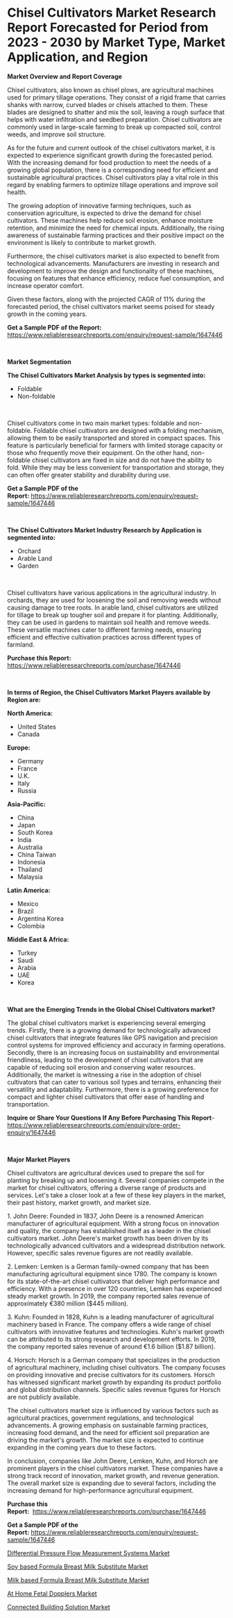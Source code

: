 <p><h1>Chisel Cultivators Market Research Report Forecasted for Period from 2023 -  2030 by Market Type, Market Application, and Region</h1></p><p><strong>Market Overview and Report Coverage</strong></p>
<p><p>Chisel cultivators, also known as chisel plows, are agricultural machines used for primary tillage operations. They consist of a rigid frame that carries shanks with narrow, curved blades or chisels attached to them. These blades are designed to shatter and mix the soil, leaving a rough surface that helps with water infiltration and seedbed preparation. Chisel cultivators are commonly used in large-scale farming to break up compacted soil, control weeds, and improve soil structure.</p><p>As for the future and current outlook of the chisel cultivators market, it is expected to experience significant growth during the forecasted period. With the increasing demand for food production to meet the needs of a growing global population, there is a corresponding need for efficient and sustainable agricultural practices. Chisel cultivators play a vital role in this regard by enabling farmers to optimize tillage operations and improve soil health.</p><p>The growing adoption of innovative farming techniques, such as conservation agriculture, is expected to drive the demand for chisel cultivators. These machines help reduce soil erosion, enhance moisture retention, and minimize the need for chemical inputs. Additionally, the rising awareness of sustainable farming practices and their positive impact on the environment is likely to contribute to market growth.</p><p>Furthermore, the chisel cultivators market is also expected to benefit from technological advancements. Manufacturers are investing in research and development to improve the design and functionality of these machines, focusing on features that enhance efficiency, reduce fuel consumption, and increase operator comfort.</p><p>Given these factors, along with the projected CAGR of 11% during the forecasted period, the chisel cultivators market seems poised for steady growth in the coming years.</p></p>
<p><strong>Get a Sample PDF of the Report:</strong> <a href="https://www.reliableresearchreports.com/enquiry/request-sample/1647446">https://www.reliableresearchreports.com/enquiry/request-sample/1647446</a></p>
<p>&nbsp;</p>
<p><strong>Market Segmentation</strong></p>
<p><strong>The Chisel Cultivators Market Analysis by types is segmented into:</strong></p>
<p><ul><li>Foldable</li><li>Non-foldable</li></ul></p>
<p>&nbsp;</p>
<p><p>Chisel cultivators come in two main market types: foldable and non-foldable. Foldable chisel cultivators are designed with a folding mechanism, allowing them to be easily transported and stored in compact spaces. This feature is particularly beneficial for farmers with limited storage capacity or those who frequently move their equipment. On the other hand, non-foldable chisel cultivators are fixed in size and do not have the ability to fold. While they may be less convenient for transportation and storage, they can often offer greater stability and durability during use.</p></p>
<p><strong>Get a Sample PDF of the Report:</strong>&nbsp;<a href="https://www.reliableresearchreports.com/enquiry/request-sample/1647446">https://www.reliableresearchreports.com/enquiry/request-sample/1647446</a></p>
<p>&nbsp;</p>
<p><strong>The Chisel Cultivators Market Industry Research by Application is segmented into:</strong></p>
<p><ul><li>Orchard</li><li>Arable Land</li><li>Garden</li></ul></p>
<p>&nbsp;</p>
<p><p>Chisel cultivators have various applications in the agricultural industry. In orchards, they are used for loosening the soil and removing weeds without causing damage to tree roots. In arable land, chisel cultivators are utilized for tillage to break up tougher soil and prepare it for planting. Additionally, they can be used in gardens to maintain soil health and remove weeds. These versatile machines cater to different farming needs, ensuring efficient and effective cultivation practices across different types of farmland.</p></p>
<p><strong>Purchase this Report:</strong>&nbsp; <a href="https://www.reliableresearchreports.com/purchase/1647446">https://www.reliableresearchreports.com/purchase/1647446</a></p>
<p>&nbsp;</p>
<p><strong>In terms of Region, the Chisel Cultivators Market Players available by Region are:</strong></p>
<p>
    <p> <strong> North America: </strong>
        <ul>
            <li>United States</li>
            <li>Canada</li>
        </ul>
        </p> 
    <p> <strong> Europe: </strong>
        <ul>
            <li>Germany</li>
            <li>France</li>
            <li>U.K.</li>
            <li>Italy</li>
            <li>Russia</li>
        </ul>
        </p> 
    <p> <strong> Asia-Pacific: </strong>
        <ul>
            <li>China</li>
            <li>Japan</li>
            <li>South Korea</li>
            <li>India</li>
            <li>Australia</li>
            <li>China Taiwan</li>
            <li>Indonesia</li>
            <li>Thailand</li>
            <li>Malaysia</li>
        </ul>
        </p> 
    <p> <strong> Latin America: </strong>
        <ul>
            <li>Mexico</li>
            <li>Brazil</li>
            <li>Argentina Korea</li>
            <li>Colombia</li>
        </ul>
        </p> 
    <p> <strong> Middle East & Africa: </strong>
        <ul>
            <li>Turkey</li>
            <li>Saudi</li>
            <li>Arabia</li>
            <li>UAE</li>
            <li>Korea</li>
        </ul>
    </p>
    </p>
<p>&nbsp;</p>
<p><strong>What are the Emerging Trends in the Global Chisel Cultivators market?</strong></p>
<p><p>The global chisel cultivators market is experiencing several emerging trends. Firstly, there is a growing demand for technologically advanced chisel cultivators that integrate features like GPS navigation and precision control systems for improved efficiency and accuracy in farming operations. Secondly, there is an increasing focus on sustainability and environmental friendliness, leading to the development of chisel cultivators that are capable of reducing soil erosion and conserving water resources. Additionally, the market is witnessing a rise in the adoption of chisel cultivators that can cater to various soil types and terrains, enhancing their versatility and adaptability. Furthermore, there is a growing preference for compact and lighter chisel cultivators that offer ease of handling and transportation.</p></p>
<p><strong>Inquire or Share Your Questions If Any Before Purchasing This Report</strong>- <a href="https://www.reliableresearchreports.com/enquiry/pre-order-enquiry/1647446">https://www.reliableresearchreports.com/enquiry/pre-order-enquiry/1647446</a></p>
<p>&nbsp;</p>
<p><strong>Major Market Players</strong></p>
<p><p>Chisel cultivators are agricultural devices used to prepare the soil for planting by breaking up and loosening it. Several companies compete in the market for chisel cultivators, offering a diverse range of products and services. Let's take a closer look at a few of these key players in the market, their past history, market growth, and market size.</p><p>1. John Deere: Founded in 1837, John Deere is a renowned American manufacturer of agricultural equipment. With a strong focus on innovation and quality, the company has established itself as a leader in the chisel cultivators market. John Deere's market growth has been driven by its technologically advanced cultivators and a widespread distribution network. However, specific sales revenue figures are not readily available.</p><p>2. Lemken: Lemken is a German family-owned company that has been manufacturing agricultural equipment since 1780. The company is known for its state-of-the-art chisel cultivators that deliver high performance and efficiency. With a presence in over 120 countries, Lemken has experienced steady market growth. In 2019, the company reported sales revenue of approximately €380 million ($445 million).</p><p>3. Kuhn: Founded in 1828, Kuhn is a leading manufacturer of agricultural machinery based in France. The company offers a wide range of chisel cultivators with innovative features and technologies. Kuhn's market growth can be attributed to its strong research and development efforts. In 2019, the company reported sales revenue of around €1.6 billion ($1.87 billion).</p><p>4. Horsch: Horsch is a German company that specializes in the production of agricultural machinery, including chisel cultivators. The company focuses on providing innovative and precise cultivators for its customers. Horsch has witnessed significant market growth by expanding its product portfolio and global distribution channels. Specific sales revenue figures for Horsch are not publicly available.</p><p>The chisel cultivators market size is influenced by various factors such as agricultural practices, government regulations, and technological advancements. A growing emphasis on sustainable farming practices, increasing food demand, and the need for efficient soil preparation are driving the market's growth. The market size is expected to continue expanding in the coming years due to these factors.</p><p>In conclusion, companies like John Deere, Lemken, Kuhn, and Horsch are prominent players in the chisel cultivators market. These companies have a strong track record of innovation, market growth, and revenue generation. The overall market size is expanding due to several factors, including the increasing demand for high-performance agricultural equipment.</p></p>
<p><strong>Purchase this Report:</strong>&nbsp;&nbsp;<a href="https://www.reliableresearchreports.com/purchase/1647446">https://www.reliableresearchreports.com/purchase/1647446</a></p>
<p></p>
<p><strong>Get a Sample PDF of the Report:</strong>&nbsp;<a href="https://www.reliableresearchreports.com/enquiry/request-sample/1647446">https://www.reliableresearchreports.com/enquiry/request-sample/1647446</a></p>
<p><p><a href="https://github.com/rahu1503/Market-Research-Report-List-1/blob/main/differential-pressure-flow-measurement-systems-market.md">Differential Pressure Flow Measurement Systems Market</a></p><p><a href="https://medium.com/@abbieparker1964/soy-based-formula-breast-milk-substitute-market-size-and-market-trends-complete-industry-overview-888be15cc1f2">Soy based Formula Breast Milk Substitute Market</a></p><p><a href="https://medium.com/@isidrowolff1966/milk-based-formula-breast-milk-substitute-market-analysis-its-cagr-market-segmentation-and-global-4aaa4eeb3a26">Milk based Formula Breast Milk Substitute Market</a></p><p><a href="https://medium.com/@ginawindler1965/at-home-fetal-dopplers-market-trends-forecast-and-competitive-analysis-to-2030-e5cc0ffda95c">At Home Fetal Dopplers Market</a></p><p><a href="https://github.com/rahu1501/Market-Research-Report-List-1/blob/main/connected-building-solution-market.md">Connected Building Solution Market</a></p></p>
